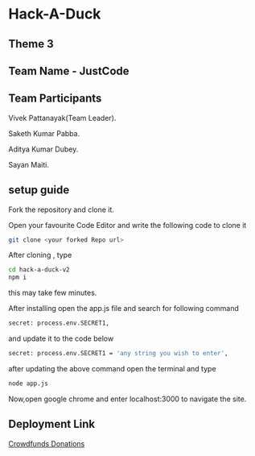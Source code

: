 # Hack-A-Duck

## Theme 3

## Team Name - JustCode

## Team Participants

 Vivek Pattanayak(Team Leader).

 Saketh Kumar Pabba.

 Aditya Kumar Dubey.

 Sayan Maiti.

## setup guide

Fork the repository and clone it.

Open your favourite Code Editor and write the following code to clone it

```bash
git clone <your forked Repo url>
```

After cloning , type

```bash
cd hack-a-duck-v2
npm i
```

this may take few minutes.

After installing open the app.js file and search for following command

```bash
secret: process.env.SECRET1,
```

and update it to the code below

```bash
secret: process.env.SECRET1 = 'any string you wish to enter',
```

after updating the above command open the terminal and type

```bash
node app.js
```

Now,open google chrome and enter localhost:3000 to navigate the site.

## Deployment Link

<a href='https://morning-taiga-22314.herokuapp.com/'>Crowdfunds Donations</a>
